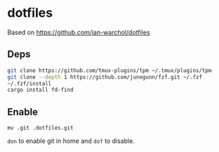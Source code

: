 # dotfiles

Based on https://github.com/jan-warchol/dotfiles

## Deps

```bash
git clone https://github.com/tmux-plugins/tpm ~/.tmux/plugins/tpm
git clone --depth 1 https://github.com/junegunn/fzf.git ~/.fzf
~/.fzf/install
cargo install fd-find
```

## Enable

`mv .git .dotfiles.git`

`don` to enable git in home and `dof` to disable.
